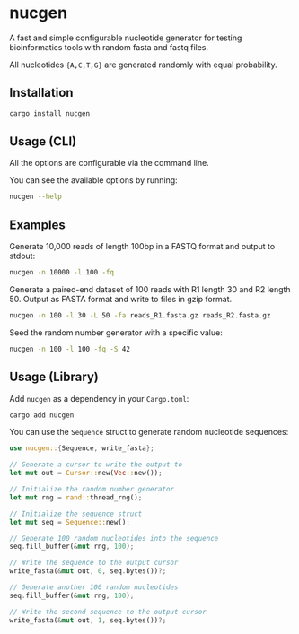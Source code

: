 # nucgen

A fast and simple configurable nucleotide generator for testing bioinformatics tools with random fasta and fastq files.

All nucleotides `{A,C,T,G}` are generated randomly with equal probability.

## Installation

```bash
cargo install nucgen
```

## Usage (CLI)

All the options are configurable via the command line.

You can see the available options by running:

```bash
nucgen --help
```
## Examples

Generate 10,000 reads of length 100bp in a FASTQ format and output to stdout:

```bash
nucgen -n 10000 -l 100 -fq
```

Generate a paired-end dataset of 100 reads with R1 length 30 and R2 length 50.
Output as FASTA format and write to files in gzip format.

```bash
nucgen -n 100 -l 30 -L 50 -fa reads_R1.fasta.gz reads_R2.fasta.gz
```

Seed the random number generator with a specific value:

```bash
nucgen -n 100 -l 100 -fq -S 42
```

## Usage (Library)

Add `nucgen` as a dependency in your `Cargo.toml`:

```bash
cargo add nucgen
```

You can use the `Sequence` struct to generate random nucleotide sequences:

```rust
use nucgen::{Sequence, write_fasta};

// Generate a cursor to write the output to
let mut out = Cursor::new(Vec::new());

// Initialize the random number generator
let mut rng = rand::thread_rng();

// Initialize the sequence struct
let mut seq = Sequence::new();

// Generate 100 random nucleotides into the sequence
seq.fill_buffer(&mut rng, 100);

// Write the sequence to the output cursor
write_fasta(&mut out, 0, seq.bytes())?;

// Generate another 100 random nucleotides
seq.fill_buffer(&mut rng, 100);

// Write the second sequence to the output cursor
write_fasta(&mut out, 1, seq.bytes())?;
```

